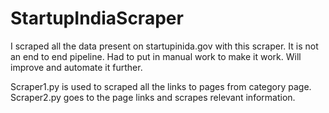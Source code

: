 # StartupIndiaScraper

I scraped all the data present on startupinida.gov with this scraper. It is not an end to end pipeline. Had to put in manual work to make it work. Will improve and automate it further.

Scraper1.py is used to scraped all the links to pages from category page.
Scraper2.py goes to the page links and scrapes relevant information.

